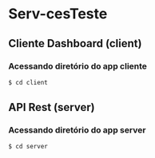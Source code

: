 # Serv-cesTeste

## Cliente Dashboard (client)
### Acessando diretório do app cliente
```bash
$ cd client
```


## API Rest (server)
### Acessando diretório do app server
```bash
$ cd server
```
